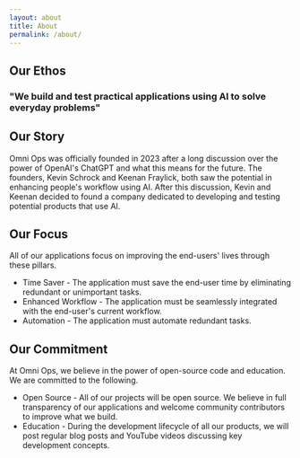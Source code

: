 ```yaml
---
layout: about
title: About
permalink: /about/
---
```


## Our Ethos
### "We build and test practical applications using AI to solve everyday problems" 

## Our Story
Omni Ops was officially founded in 2023 after a long discussion over the power of OpenAI's ChatGPT and what this means for the future. The founders, Kevin Schrock and Keenan Fraylick, both saw the potential in enhancing people's workflow using AI. After this discussion, Kevin and Keenan decided to found a company dedicated to developing and testing potential products that use AI.

## Our Focus
All of our applications focus on improving the end-users' lives through these pillars.
-   Time Saver - The application must save the end-user time by eliminating redundant or unimportant tasks.
-   Enhanced Workflow - The application must be seamlessly integrated with the end-user's current workflow.
-   Automation - The application must automate redundant tasks.

## Our Commitment
At Omni Ops, we believe in the power of open-source code and education. We are committed to the following.
-   Open Source - All of our projects will be open source. We believe in full transparency of our applications and welcome community contributors to improve what we build.
-   Education - During the development lifecycle of all our products, we will post regular blog posts and YouTube videos discussing key development concepts.